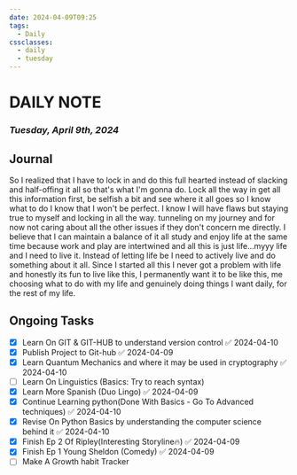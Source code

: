 ```yaml
---
date: 2024-04-09T09:25
tags:
  - Daily
cssclasses:
  - daily
  - tuesday
---
```

# DAILY NOTE
### *Tuesday, April 9th, 2024*

## Journal
So I realized that I have to lock in and do this full hearted instead of slacking and half-offing it all so that's what I'm gonna do. Lock all the way in get all this information first, be selfish a bit and see where it all goes so I know what to do I know that I won't be perfect. I know I will have flaws but staying true to myself and locking in all the way. tunneling on my journey and for now not caring about all the other issues if they don't concern me directly. I believe that I can maintain a balance of it all study and enjoy life at the same time because work and play are intertwined and all this is just life...myyy life and I need to live it. Instead of letting life be I need to actively live and do something about it all. Since I started all this I never got a problem with life and honestly its fun to live like this, I permanently want it to be like this, me choosing what to do with my life and genuinely doing things I want daily, for the rest of my life.

## Ongoing Tasks

- [x] Learn On GIT & GIT-HUB to understand version control ✅ 2024-04-10
- [x] Publish Project to Git-hub ✅ 2024-04-09
- [x] Learn Quantum Mechanics and where it may be used in cryptography ✅ 2024-04-10
- [ ] Learn On Linguistics (Basics: Try to reach syntax)
- [x] Learn More Spanish (Duo Lingo) ✅ 2024-04-09
- [x] Continue Learning python(Done With Basics - Go To Advanced techniques) ✅ 2024-04-10
- [x] Revise On Python Basics by understanding the computer science behind it ✅ 2024-04-10
- [x] Finish Ep 2 Of Ripley(Interesting Storyline🔥) ✅ 2024-04-09
- [x] Finish Ep 1 Young Sheldon (Comedy) ✅ 2024-04-09
- [ ] Make A Growth habit Tracker